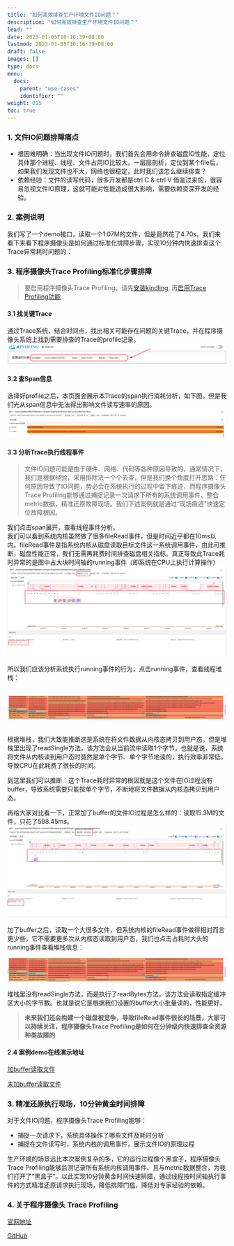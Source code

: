 ```yaml
---
title: "如何高效排查生产环境文件IO问题？"
description: "如何高效排查生产环境文件IO问题？"
lead: ""
date: 2023-01-05T10:16:39+08:00
lastmod: 2023-01-05T10:16:39+08:00
draft: false
images: []
type: docs
menu:
  docs:
    parent: "use-cases"
    identifier: ""
weight: 015
toc: true
---
```

<a name="ROlte"></a>

### 1. 文件IO问题排障痛点
- 根因难明确：当出现文件IO问题时，我们首先会用命令排查磁盘IO性能，定位具体那个进程、线程、文件占用IO比较大。一层层剖析，定位到某个file后，如果我们发现文件也不大，网络也很稳定，此时我们该怎么继续排查？
- 依赖经验：文件的读写代码，很多开发都是ctrl C & ctrl V 借鉴过来的，很容易忽视文件IO原理，这就可能对性能造成很大影响，需要依赖资深开发的经验。
<a name="E5g2U"></a>

### 2. 案例说明
我们写了一个demo接口，读取一个1.07M的文件，但是竟然花了4.70s，我们来看下来看下程序摄像头是如何通过标准化排障步骤，实现10分钟内快速排查这个Trace异常耗时问题的：

### 3. 程序摄像头Trace Profiling标准化步骤排障

> 要启用程序摄像头Trace Profiling，请先[安装kindling](/docs/installation/kindling-agent/install-kindling-in-kubernetes/), 
再[启用Trace Profiling功能](/docs/usage/enable-trace-profiling/)
 
<a name="TyIlm"></a>
#### 3.1 找关键Trace
通过Trace系统，结合时间点，找出相关可能存在问题的关键Trace，并在程序摄像头系统上找到需要排查的Trace的profile记录。<br />![image.png](1.png)
<a name="V0Py3"></a>
#### 3.2 查Span信息
选择好profile之后，本页面会展示本Trace的span执行消耗分析，如下图。但是我们光从span信息中无法得出影响文件读写速率的原因。<br />
![image.png](2.png)

<a name="E0blP"></a>
#### 3.3 分析Trace执行线程事件
> 文件IO问题可能是由于硬件、网络、代码等各种原因导致的，通常情况下，我们是根据经验，采用排除法一个个去查，但是我们换个角度打开思路：任何原因导致了IO问题，势必会在系统执行的过程中留下痕迹，而程序摄像头Trace Profiling能够通过捕捉记录一次请求下所有的系统调用事件、整合metric数据，精准还原故障现场。我们下述案例就是通过“现场痕迹”快速定位故障根因。

我们点击span展开，查看线程事件分析。<br />我们可以看到系统内核虽然做了很多fileRead事件，但是时间近乎都在10ms以内。fileRead事件是指系统内核从磁盘读取目标文件这一系统调用事件，由此可推断，磁盘性能正常，我们无需再耗费时间排查磁盘相关指标。真正导致此Trace耗时异常的是图中占大块时间轴的running事件（即系统在CPU上执行计算操作）
<br />![image.png](3.png)<br />

所以我们应该分析系统执行running事件的行为，点击running事件，查看线程堆栈：

<br />![image.png](4.png)

<br />根据堆栈，我们大致能推断这是系统在将文件数据从内核态拷贝到用户态。但是堆栈里出现了readSingle方法，该方法会从当前流中读取1个字节，也就是说，系统将文件从内核读到用户态时竟然是单个字节、单个字节地读的，执行效率非常低，导致CPU在此耗费了很长的时间。

到这里我们可以推断：这个Trace耗时异常的根因就是这个文件在IO过程没有buffer，导致系统需要只能按单个字节，不断地将文件数据从内核态拷贝到用户态。

再给大家对比看一下，正常加了buffer的文件IO过程是怎么样的：读取15.3M的文件，只花了598.45ms。<br />![image.png](5.png)
<br />

加了buffer之后，读取一个大很多文件，但系统内核的fileRead事件做得相对而言更少些，它不需要更多次从内核态读取到用户态，我们也点击占耗时大头的running事件查看堆栈信息：

![image.png](4.png)

堆栈里没有readSingle方法，而是执行了readBytes方法，该方法会读取指定缓冲区大小的字节数。也就是说它是根据我们设置的buffer大小批量读的，性能更好。

> **未来我们还会构建一个磁盘被竞争，导致fileRead事件很长的场景，大家可以持续关注，程序摄像头Trace Profiling是如何在分钟级内快速排查全资源种类故障的**

#### 2.4 案例demo在线演示地址
[加buffer读取文件](http://218.75.39.90:9504/#/thread?folder=Demo_Demo-69579c8597-xpw9k_javedemo_24355&file=http_L1VzZXJDYXNlTmV3L2ZpbGVJTw==_1672886938363555733_true)

[未加buffer读取文件](http://218.75.39.90:9504/#/thread?folder=Demo_Demo-69579c8597-xpw9k_javedemo_24355&file=http_L1VzZXJDYXNlTmV3L2ZpbGVJTw==_1672886741630534315_true)

<a name="f2890e51"></a>
### 3. 精准还原执行现场，10分钟黄金时间排障
对于文件IO问题，程序摄像头Trace Profiling能够：

- 捕捉一次请求下，系统具体操作了哪些文件及耗时分析
- 捕捉在文件读写时，系统内核的调用事件，展示文件IO的原理过程

生产环境的场景远比本次案例复杂的多，它的运行过程像个黑盒子，程序摄像头Trace Profiling能够监测记录所有系统内核调用事件、且与metric数据整合，为我们打开了“黑盒子”。以此实现10分钟黄金时间快速排障，通过线程按时间轴执行事件的方式精准还原请求执行现场，降低排障门槛，降低对专家经验的依赖。

### 4. 关于程序摄像头 Trace Profiling

[官网地址](http://kindling.harmonycloud.cn/)

[GitHub](https://github.com/kindlingproject/kindling)

